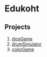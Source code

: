 # Edukoht
## Projects
1. [diceGame](https://edukoht.github.io/diceGame/index.html)
2. [drumSimulator](https://edukoht.github.io/drumSimulator/index.html)
3. [colorGame](https://edukoht.github.io/colorGame/)
